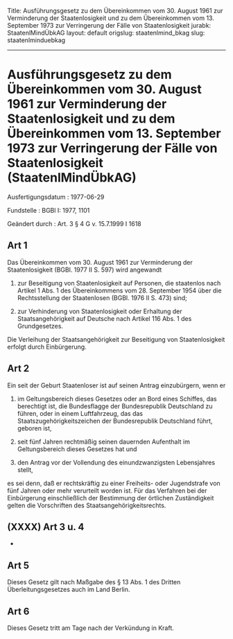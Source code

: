 Title: Ausführungsgesetz zu dem Übereinkommen vom 30. August 1961 zur Verminderung
  der Staatenlosigkeit und zu dem Übereinkommen vom 13. September 1973 zur Verringerung
  der Fälle von Staatenlosigkeit
jurabk: StaatenlMindÜbkAG
layout: default
origslug: staatenlmind_bkag
slug: staatenlminduebkag

---

# Ausführungsgesetz zu dem Übereinkommen vom 30. August 1961 zur Verminderung der Staatenlosigkeit und zu dem Übereinkommen vom 13. September 1973 zur Verringerung der Fälle von Staatenlosigkeit (StaatenlMindÜbkAG)

Ausfertigungsdatum
:   1977-06-29

Fundstelle
:   BGBl I: 1977, 1101

Geändert durch
:   Art. 3 § 4 G v. 15.7.1999 I 1618


## Art 1

Das Übereinkommen vom 30. August 1961 zur Verminderung der
Staatenlosigkeit (BGBl. 1977 II S. 597) wird angewandt

1.  zur Beseitigung von Staatenlosigkeit auf Personen, die staatenlos nach
    Artikel 1 Abs. 1 des Übereinkommens vom 28. September 1954 über die
    Rechtsstellung der Staatenlosen (BGBl. 1976 II S. 473) sind;


2.  zur Verhinderung von Staatenlosigkeit oder Erhaltung der
    Staatsangehörigkeit auf Deutsche nach Artikel 116 Abs. 1 des
    Grundgesetzes.



Die Verleihung der Staatsangehörigkeit zur Beseitigung von
Staatenlosigkeit erfolgt durch Einbürgerung.


## Art 2

Ein seit der Geburt Staatenloser ist auf seinen Antrag einzubürgern,
wenn er

1.  im Geltungsbereich dieses Gesetzes oder an Bord eines Schiffes, das
    berechtigt ist, die Bundesflagge der Bundesrepublik Deutschland zu
    führen, oder in einem Luftfahrzeug, das das
    Staatszugehörigkeitszeichen der Bundesrepublik Deutschland führt,
    geboren ist,


2.  seit fünf Jahren rechtmäßig seinen dauernden Aufenthalt im
    Geltungsbereich dieses Gesetzes hat und


3.  den Antrag vor der Vollendung des einundzwanzigsten Lebensjahres
    stellt,



es sei denn, daß er rechtskräftig zu einer Freiheits- oder
Jugendstrafe von fünf Jahren oder mehr verurteilt worden ist. Für das
Verfahren bei der Einbürgerung einschließlich der Bestimmung der
örtlichen Zuständigkeit gelten die Vorschriften des
Staatsangehörigkeitsrechts.


## (XXXX) Art 3 u. 4

-


## Art 5

Dieses Gesetz gilt nach Maßgabe des § 13 Abs. 1 des Dritten
Überleitungsgesetzes auch im Land Berlin.


## Art 6

Dieses Gesetz tritt am Tage nach der Verkündung in Kraft.

